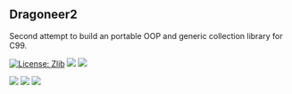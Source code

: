 Dragoneer2
----------
Second attempt to build an portable OOP and generic collection library for C99.

[![License: Zlib](https://img.shields.io/badge/License-Zlib-lightgrey.svg)](https://opensource.org/licenses/Zlib)
![](https://img.shields.io/github/commit-activity/y/hvhvdevdev/dragoneer2)
![](https://img.shields.io/github/last-commit/hvhvdevdev/dragoneer2?color=orange)

![](https://github.com/hvhvdevdev/dragoneer2/actions/workflows/win32.yml/badge.svg)
![](https://github.com/hvhvdevdev/dragoneer2/actions/workflows/linux.yml/badge.svg)
![](https://github.com/hvhvdevdev/dragoneer2/actions/workflows/macos.yml/badge.svg)
